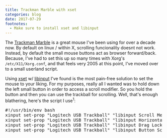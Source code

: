 ```yaml
---
title: Trackman Marble with xset
categories: blog
date: 2017-07-29
footnotes:
  - Make sure to install xset and libinput
---
```


The [Trackman Marble](https://www.logitech.com/en-us/product/trackman-marble) is a great mouse I've been using for over a decade now. By default on linux / within X, scrolling funcionality doesnt not work. Instead, by default the small mouse buttons act as browser forward/back. Because, I've had to set this up so many times with Xorg's `/etc/X11/Xorg.conf`, and that feels very 2005 at this point, I've moved over to a small userland script.

Using [xset](https://www.x.org/archive/X11R7.5/doc/man/man1/xset.1.html) w/ [libinput](https://www.freedesktop.org/wiki/Software/libinput/) I've found is the most pain-free solution to set the mouse to your liking. For my purposes, really all I wanted was to hold down the left small button in order to access a scroll modifier. So you hold the button and then you can use the trackball for scrolling. Well, that's enough blathering, here's the script I use<sup>1</sup>:

<pre data-language='bash'>
#!/usr/bin/env bash
xinput set-prop "Logitech USB Trackball" "libinput Scroll Method Enabled" "0" "0" "1"
xinput set-prop "Logitech USB Trackball" "libinput Horizontal Scroll Enabled" "0"
xinput set-prop "Logitech USB Trackball" "libinput Drag Lock Buttons" "8"
xinput set-prop "Logitech USB Trackball" "libinput Button Scrolling Button" "8"
</pre>
